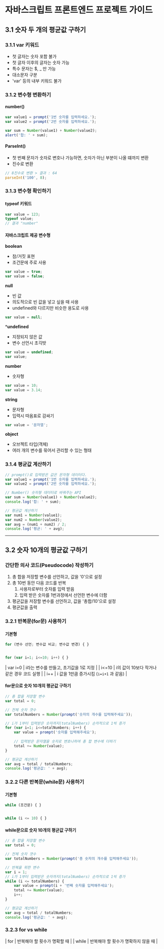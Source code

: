 # 자바스크립트 프론트엔드 프로젝트 가이드
## 3.1 숫자 두 개의 평균값 구하기

### 3.1.1 var 키워드
* 첫 글자는 숫자 포함 불가
* 첫 글자 이후의 글자는 숫자 가능
* 특수 문자는 $, _ 만 가능
* 대소문자 구분
* 'var' 등의 내부 키워드 불가


### 3.1.2 변수형 변환하기
#### number()
``` javascript
var value1 = prompt('1번 숫자를 입력하세요.');
var value2 = prompt('2번 숫자를 입력하세요.');

var sum = Number(value1) + Number(value2);
alert('합: ' + sum);
```


#### ParseInt()
* 첫 번째 문자가 숫자로 변호나 가능하면, 숫자가 아닌 부분이 나올 떄까지 변환
* 진수로 변환

``` javascript
// 8진수로 변환 > 결과 : 64
parseInt('100', 8);
```


### 3.1.3 변수형 확인하기
#### typeof 키워드
``` javascript
var value = 123;
typeof value;
// 결과 "number"
```

#### 자바스크립트 제공 변수형
**boolean**
* 참/거짓 표현
* 조건문에 주로 사용
``` javascript
var value = true;
var value = false;
```

**null**
* 빈 값
* 의도적으로 빈 값을 넣고 싶을 때 사용
* undefined와 다르지만 비슷한 용도로 사용
``` javascript
var value = null;
```

***undefined**
* 지정되지 않은 값
* 변수 선언시 초긱밧
``` javascript
var value = undefined;
var value;
```

**number**
* 숫자형
``` javascript
var value = 10;
var value = 3.14;
```

**string**
* 문자형
* 입력시 따옴표로 감싸기
``` javascript
var value = '문자열';
```

**object**
* 오브젝트 타입(객체)
* 여러 개의 변수를 묶어서 관리할 수 있는 형태


### 3.1.4 평균값 계산하기
``` javascript
// prompt()로 입력받은 값은 문자형 데이터다.
var value1 = prompt('1번 숫자를 입력하세요.');
var value2 = prompt('2번 숫자를 입력하세요.');

// Number() 숫자형 데이터로 바꿔주는 API
var sum = Number(value1) + Number(value2);
console.log('합: ' + sum);

// 평균값 계산하기
var num1 = Number(value1);
var num2 = Number(value2);
var avg = (num1 + num2) / 2;
console.log('평균: ' + avg);
```


---


## 3.2 숫자 10개의 평균값 구하기
### 간단한 의사 코드(Pseudocode) 작성하기
1. 총 합을 저장할 변수를 선언하고, 값을 '0'으로 설정
2. 총 10번 동안 다음 코드를 반복
    1. 사용자로부터 숫자를 입력 받음
    2. 입력 받은 숫자를 1번과정에서 선언한 변수에 더함
3. 평균값을 저장할 변수를 선언하고, 값을 '총합/10'으로 설정
4. 평균값을 출력


### 3.2.1 반복문(for문) 사용하기

#### 기본형
``` javascript
for (변수 선언; 변수값 비교; 변수값 변경) { }


for (var i=1; i<=10; i++) { }
```
| var i=0 | i라는 변수를 만들고, 초기값을 1로 지정 |
| i<=10 | i의 값이 10보다 작거나 같은 경우 코드 실행 |
| i++ | i 값을 1만큼 증가시킴 (`i=i+1` 과 같음) |


#### for문으로 숫자 10개의 평균값 구하기
``` javascript
// 총 합을 저장할 변수
var total = 0;

// 전체 숫자 갯수
var totalNumbers = Number(prompt('숫자의 개수를 입력해주세요'));

// i가 1부터 입력받은 숫자까지(totalNumbers) 순차적으로 1씩 증가
for (var i=1; i<=totalNumbers; i++) {
    var value = prompt('숫자를 입력해주세요');
    
    // 입력받은 문자열을 숫자로 변호나하여 총 합 변수에 더하기
    total += Number(value);
}

// 평균값 계산하기
var avg = total / totalNumbers;
console.log('평균값: ' + avg);
```


### 3.2.2 다른 반복문(while문) 사용하기
#### 기본형
``` javascript
while (조건문) { }


while (i <= 10) { }
```

#### while문으로 숫자 10개의 평균값 구하기
``` javascript
// 총 합을 저장할 변수
var total = 0;

// 전체 숫자 갯수
var totalNumbers = Number(prompt('총 숫자의 개수를 입력해주세요'));

// 반복을 위한 변수
var i = 1;
// i가 1부터 입력받은 숫자까지(totalNumbers) 순차적으로 1씩 증가
while (i <= totalNumbers) {
    var value = prompt(i + '번째 숫자를 입력해주세요');
    total += Number(value);
    i++;
}

// 평균값 계산하기
var avg = total / totalNumbers;
console.log('평균값: ' + avg);
```

### 3.2.3 for vs while
| for | 반복해야 할 횟수가 명확할 때 |
| while | 반복해야 할 횟수가 명확하지 않을 때 |